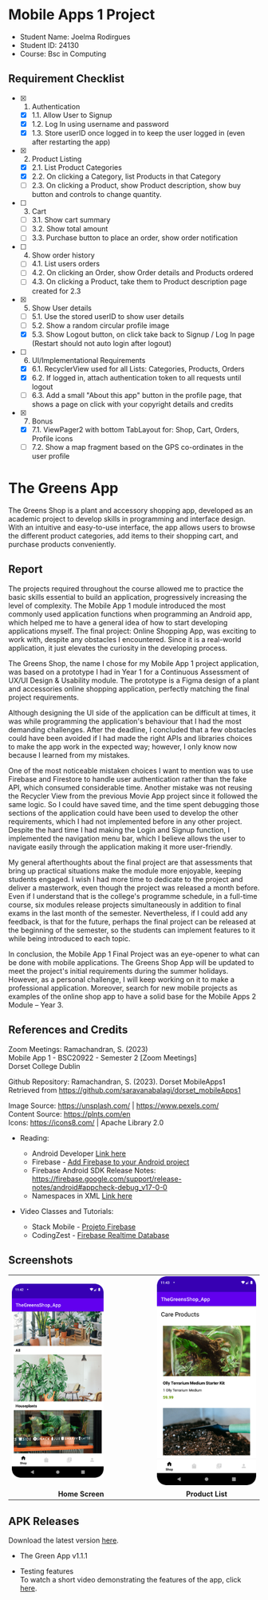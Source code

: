 # Mobile Apps 1 Project

- Student Name: Joelma Rodirgues
- Student ID: 24130
- Course: Bsc in Computing  

## Requirement Checklist

- [x] 1. Authentication
  - [x] 1.1. Allow User to Signup
  - [x] 1.2. Log In using username and password
  - [x] 1.3. Store userID once logged in to keep the user logged in (even after restarting the app)
- [x] 2. Product Listing
  - [x] 2.1. List Product Categories
  - [x] 2.2. On clicking a Category, list Products in that Category
  - [ ] 2.3. On clicking a Product, show Product description, show buy button and controls to change quantity.
- [ ] 3. Cart
  - [ ] 3.1. Show cart summary
  - [ ] 3.2. Show total amount
  - [ ] 3.3. Purchase button to place an order, show order notification
- [ ] 4. Show order history
  - [ ] 4.1. List users orders
  - [ ] 4.2. On clicking an Order, show Order details and Products ordered
  - [ ] 4.3. On clicking a Product, take them to Product description page created for 2.3
- [x] 5. Show User details
  - [ ] 5.1. Use the stored userID to show user details
  - [ ] 5.2. Show a random circular profile image
  - [x] 5.3. Show Logout button, on click take back to Signup / Log In page (Restart should not auto login after logout)
- [ ] 6. UI/Implementational Requirements
  - [x] 6.1. RecyclerView used for all Lists: Categories, Products, Orders
  - [x] 6.2. If logged in, attach authentication token to all requests until logout
  - [ ] 6.3. Add a small "About this app" button in the profile page, that shows a page on click with your copyright details and credits
- [x] 7. Bonus
  - [x] 7.1. ViewPager2 with bottom TabLayout for: Shop, Cart, Orders, Profile icons
  - [ ] 7.2. Show a map fragment based on the GPS co-ordinates in the user profile

# The Greens App

The Greens Shop is a plant and accessory shopping app, developed as an academic project to develop skills in programming and interface design. With an intuitive and easy-to-use interface, the app allows users to browse the different product categories, add items to their shopping cart, and purchase products conveniently.

## Report

The projects required throughout the course allowed me to practice the basic skills essential to build an application, progressively increasing the level of complexity. The Mobile App 1 module introduced the most commonly used application functions when programming an Android app, which helped me to have a general idea of how to start developing applications myself. The final project: Online Shopping App, was exciting to work with, despite any obstacles I encountered. Since it is a real-world application, it just elevates the curiosity in the developing process.  

The Greens Shop, the name I chose for my Mobile App 1 project application, was based on a prototype I had in Year 1 for a Continuous Assessment of UX/UI Design & Usability module. The prototype is a Figma design of a plant and accessories online shopping application, perfectly matching the final project requirements.  

Although designing the UI side of the application can be difficult at times, it was while programming the application's behaviour that I had the most demanding challenges. After the deadline, I concluded that a few obstacles could have been avoided if I had made the right APIs and libraries choices to make the app work in the expected way; however, I only know now because I learned from my mistakes.  

One of the most noticeable mistaken choices I want to mention was to use Firebase and Firestore to handle user authentication rather than the fake API, which consumed considerable time. Another mistake was not reusing the Recycler View from the previous Movie App project since it followed the same logic. So I could have saved time, and the time spent debugging those sections of the application could have been used to develop the other requirements, which I had not implemented before in any other project. Despite the hard time I had making the Login and Signup function, I implemented the navigation menu bar, which I believe allows the user to navigate easily through the application making it more user-friendly. 

My general afterthoughts about the final project are that assessments that bring up practical situations make the module more enjoyable, keeping students engaged. I wish I had more time to dedicate to the project and deliver a masterwork, even though the project was released a month before. Even if I understand that is the college's programme schedule, in a full-time course, six modules release projects simultaneously in addition to final exams in the last month of the semester. Nevertheless, if I could add any feedback, is that for the future, perhaps the final project can be released at the beginning of the semester, so the students can implement features to it while being introduced to each topic.  

In conclusion, the Mobile App 1 Final Project was an eye-opener to what can be done with mobile applications. The Greens Shop App will be updated to meet the project's initial requirements during the summer holidays. However, as a personal challenge, I will keep working on it to make a professional application. Moreover, search for new mobile projects as examples of the online shop app to have a solid base for the Mobile Apps 2 Module – Year 3.


## References and Credits
Zoom Meetings: Ramachandran, S. (2023)  
Mobile App 1 - BSC20922 - Semester 2 [Zoom Meetings]  
Dorset College Dublin  

Github Repository: 
Ramachandran, S. (2023). Dorset MobileApps1  
Retrieved from https://github.com/saravanabalagi/dorset_mobileApps1

Image Source: https://unsplash.com/  |  https://www.pexels.com/  
Content Source: https://plnts.com/en  
Icons: https://icons8.com/  |  Apache Library 2.0  

- Reading: 
  - Android Developer [Link here](https://developer.android.com/)
  - Firebase - [Add Firebase to your Android project](https://firebase.google.com/docs/android/setup?hl=en&authuser=0)
  - Firebase Android SDK Release Notes: https://firebase.google.com/support/release-notes/android#appcheck-debug_v17-0-0
  - Namespaces in XML [Link here](https://www.w3.org/TR/1999/REC-xml-names-19990114/#AttributePrefixUnboundandroidx.cardview.widget.CardView&app:cardCornerRadius&app)

- Video Classes and Tutorials: 
  - Stack Mobile - [Projeto Firebase](https://www.youtube.com/playlist?list=PLizN3WA8HR1y0DMrcNIz8sZvzXzRM-WNQ)
  - CodingZest - [Firebase Realtime Database](https://developer.android.com/reference/android/view/View.OnClickListener)

  
## Screenshots

<table style="border-collapse: collapse;">
  <tr>
    <td style="padding-right: 100px;">
      <img src="app/src/main/res/drawable/home_screen.png" alt="Home Screen" width="250">
    </td>
    <td>
      <img src="app/src/main/res/drawable/Product_List.png" alt="Product List" width="250">
    </td>
  </tr>
  <tr>
    <td align="center"><b>Home Screen</b></td>
    <td align="center"><b>Product List</b></td>
  </tr>
</table>

## APK Releases
Download the latest version [here](https://github.com/joelmarodrigues/TheGreensShop_App/releases/tag/greenappv1).

- The Green App v1.1.1  

- Testing features  
To watch a short video demonstrating the features of the app, click [here](https://www.loom.com/share/9f3244ab45a94f0a98fffd90a8108bb8).
